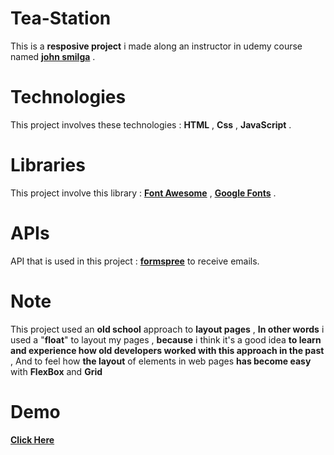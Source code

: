 # Tea-Station

This is a **resposive project** i made along an instructor in udemy course named [**john smilga**](https://johnsmilga.com) .

# Technologies

This project involves these technologies : **HTML** , **Css** , **JavaScript** .

# Libraries

This project involve this library : **[Font Awesome](https://fontawesome.com/)** , **[Google Fonts](https://fonts.google.com/)** .

# APIs

API that is used in this project : **[formspree](https://formspree.io/)** to receive emails.

# Note

This project used an **old school** approach to **layout pages** , **In other words** i used a "**float**" to layout my pages , **because** i think it's a good idea **to learn and experience how old developers worked with this approach in the past** , And to feel how **the layout** of elements in web pages **has become easy** with **FlexBox** and **Grid**

# Demo
**[Click Here](https://nader-cs.github.io/Tea-Station/)**
